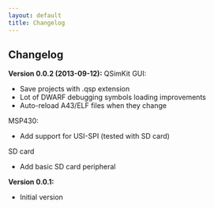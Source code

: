 ```yaml
---
layout: default
title: Changelog
---
```


## Changelog

**Version 0.0.2 (2013-09-12):**
QSimKit GUI:
* Save projects with .qsp extension
* Lot of DWARF debugging symbols loading improvements
* Auto-reload A43/ELF files when they change

MSP430:
* Add support for USI-SPI (tested with SD card)

SD card
* Add basic SD card peripheral

**Version 0.0.1:**
* Initial version

